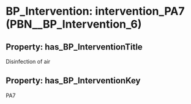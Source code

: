 # BP_Intervention: __intervention_PA7__ (PBN__BP_Intervention_6)

## Property: has_BP_InterventionTitle

Disinfection of air

## Property: has_BP_InterventionKey

PA7

